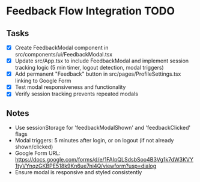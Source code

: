 # Feedback Flow Integration TODO

## Tasks
- [x] Create FeedbackModal component in src/components/ui/FeedbackModal.tsx
- [x] Update src/App.tsx to include FeedbackModal and implement session tracking logic (5 min timer, logout detection, modal triggers)
- [x] Add permanent "Feedback" button in src/pages/ProfileSettings.tsx linking to Google Form
- [x] Test modal responsiveness and functionality
- [x] Verify session tracking prevents repeated modals

## Notes
- Use sessionStorage for 'feedbackModalShown' and 'feedbackClicked' flags
- Modal triggers: 5 minutes after login, or on logout (if not already shown/clicked)
- Google Form URL: https://docs.google.com/forms/d/e/1FAIpQLSdsbSoo4B3Vg1k7dW3KVY1tyVYnqzGKBPE518k9Kn6ue7ni4Q/viewform?usp=dialog
- Ensure modal is responsive and styled consistently
